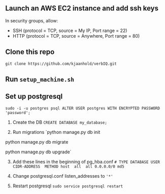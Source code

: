 ## Launch an AWS EC2 instance and add ssh keys

In security groups, allow:

* SSH (protocol = TCP, source = My IP, Port range = 22)
* HTTP (protocol = TCP, source = Anywhere, Port range = 80)

## Clone this repo

`git clone https://github.com/kjaanhold/verbIQ.git`

## Run `setup_machine.sh`

## Set up postgresql 
`sudo -i -u postgres psql
ALTER USER postgres WITH ENCRYPTED PASSWORD 'password';`

1. Create the DB 
`CREATE DATABASE my_database;`

2. Run migrations
`python manage.py db init

python manage.py db migrate

python manage.py db upgrade`

3. Add these lines in the beginning of pg_hba.conf
`# TYPE DATABASE USER CIDR-ADDRESS  METHOD
host  all  all 0.0.0.0/0 md5`

4. Change postgresql.conf listen_addresses to `'*'`

5. Restart postgresql 
`sudo service postgresql restart`
